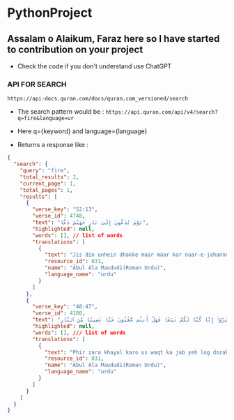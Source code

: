 # PythonProject

## Assalam o Alaikum, Faraz here so I have started to contribution on your project

- Check the code if you don't understand use ChatGPT

### API FOR SEARCH

`https://api-docs.quran.com/docs/quran.com_versioned/search`

- The search pattern would be : `https://api.quran.com/api/v4/search?q=fire&language=ur`

- Here q={keyword} and language={language}

- Returns a response like :

```json
{
  "search": {
    "query": "fire",
    "total_results": 2,
    "current_page": 1,
    "total_pages": 1,
    "results": [
      {
        "verse_key": "52:13",
        "verse_id": 4748,
        "text": "يَوْمَ يُدَعُّونَ إِلَىٰ نَارِ جَهَنَّمَ دَعًّا",
        "highlighted": null,
        "words": [], // list of words
        "translations": [
          {
            "text": "Jis din unhein dhakke maar maar kar naar-e-jahannum (<em>fire</em> of hell) ki taraf le chala jayega",
            "resource_id": 831,
            "name": "Abul Ala Maududi(Roman Urdu)",
            "language_name": "urdu"
          }
        ]
      },
      {
        "verse_key": "40:47",
        "verse_id": 4180,
        "text": "وَإِذْ يَتَحَآجُّونَ فِى ٱلنَّارِ فَيَقُولُ ٱلضُّعَفَـٰٓؤُا۟ لِلَّذِينَ ٱسْتَكْبَرُوٓا۟ إِنَّا كُنَّا لَكُمْ تَبَعًا فَهَلْ أَنتُم مُّغْنُونَ عَنَّا نَصِيبًا مِّنَ ٱلنَّارِ",
        "highlighted": null,
        "words": [], /// list of words
        "translations": [
          {
            "text": "Phir zara khayal karo us waqt ka jab yeh log dozakh mein ek dusre se jhagad rahey hongey. Duniya mein jo log kamzoar thay woh badey ban-ney walon se kahenge ke “hum tumhare tabey(followers) thay, ab kya yahan tum naar-e-jahannum (hell <em>fire</em>) ki takleef ke kuch hissey se humko bacha logey",
            "resource_id": 831,
            "name": "Abul Ala Maududi(Roman Urdu)",
            "language_name": "urdu"
          }
        ]
      }
    ]
  }
}
```
